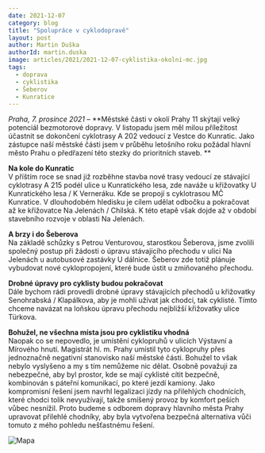 ```yaml
---
date: 2021-12-07
category: blog
title: "Spolupráce v cyklodopravě"
layout: post
author: Martin Duška
authorId: martin.duska
image: articles/2021/2021-12-07-cyklistika-okolni-mc.jpg
tags: 
  - doprava
  - cyklistika
  - Šeberov
  - Kunratice
---
```


*Praha, 7. prosince 2021* – **Městské části v okolí Prahy 11 skýtají velký potenciál bezmotorové dopravy. V listopadu jsem měl milou příležitost účastnit se dokončení cyklotrasy A 202 vedoucí z Vestce do Kunratic. Jako zástupce naší městské části jsem v průběhu letošního roku požádal hlavní město Prahu o předřazení této stezky do prioritních staveb.
**

**Na kole do Kunratic**<br>
V příštím roce se snad již rozběhne stavba nové trasy vedoucí ze stávající cyklotrasy A 215 podél ulice u Kunratického lesa, zde naváže u křižovatky U Kunratického lesa / K Verneráku. Kde se propojí s cyklotrasou MČ Kunratice. V dlouhodobém hledisku je cílem udělat odbočku a pokračovat až ke křižovatce Na Jelenách / Chilská. K této etapě však dojde až v období stavebního rozvoje v oblasti Na Jelenách.

**A brzy i do Šeberova**<br>
Na základě schůzky s Petrou Venturovou, starostkou Šeberova, jsme zvolili společný postup při žádosti o úpravu stávajícího přechodu v ulici Na Jelenách u autobusové zastávky U dálnice. Šeberov zde totiž plánuje vybudovat nové cyklopropojení, které bude ústit u zmiňovaného přechodu.

**Drobné úpravy pro cyklisty budou pokračovat**<br>
Dále bychom rádi provedli drobné úpravy stávajících přechodů u křižovatky Senohrabská / Klapálkova, aby je mohli užívat jak chodci, tak cyklisté. Tímto chceme navázat na loňskou úpravu přechodu nejbližší křižovatky ulice Türkova. 


**Bohužel, ne všechna místa jsou pro cyklistiku vhodná**<br>
Naopak co se nepovedlo, je umístění cyklopruhů v ulicích Výstavní a Mírového hnutí. Magistrát hl. m. Prahy umístil tyto cyklopruhy přes jednoznačně negativní stanovisko naší městské části. Bohužel to však nebylo vyslyšeno a my s tím nemůžeme nic dělat.  Osobně považuji za nebezpečné, aby byl prostor, kde se mají cyklisté cítit bezpečně, kombinován s páteřní komunikací, po které jezdí kamiony. Jako kompromisní řešení jsem navrhl legalizaci jízdy na přilehlých chodnících, které chodci tolik nevyužívají, takže smíšený provoz by komfort peších vůbec nesnížil. Proto budeme s odborem dopravy hlavního města Prahy upravovat přilehlé chodníky, aby byla vytvořena bezpečná alternativa vůči tomuto z mého pohledu nešťastnému řešení.


![Mapa](https://a.pirati.cz/praha11/img/articles/2021/2021-12-07-mapa.jpg)

